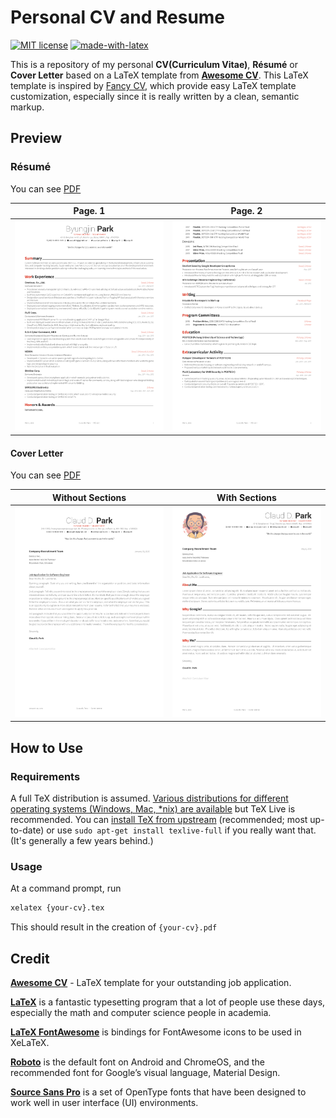 # Personal CV and Resume
[![MIT license](https://img.shields.io/badge/License-MIT-blue.svg)](https://opensource.org/licenses/MIT) [![made-with-latex](https://img.shields.io/badge/Made%20with-LaTeX-1f425f.svg)](https://www.latex-project.org/)

This is a repository of my personal **CV(Curriculum Vitae)**, **Résumé** or **Cover Letter** based on a LaTeX template from [**Awesome CV**](https://github.com/posquit0/Awesome-CV). This LaTeX template is inspired by [Fancy CV](https://www.sharelatex.com/templates/cv-or-resume/fancy-cv), which provide easy LaTeX template customization, especially since it is really written by a clean, semantic markup.

## Preview

### Résumé

You can see [PDF](https://raw.githubusercontent.com/zulkiflizaki/personal-cv-resume/master/resume.pdf)

| Page. 1 | Page. 2 |
|:---:|:---:|
| [![Résumé](https://raw.githubusercontent.com/zulkiflizaki/personal-cv-resume/master/sources/resume/resume-0.png)](https://raw.githubusercontent.com/zulkiflizaki/personal-cv-resume/master/resume.pdf)  | [![Résumé](https://raw.githubusercontent.com/zulkiflizaki/personal-cv-resume/master/sources/resume/resume-1.png)](hhttps://raw.githubusercontent.com/zulkiflizaki/personal-cv-resume/master/resume.pdf) |

#### Cover Letter

You can see [PDF](https://raw.githubusercontent.com/zulkiflizaki/personal-cv-resume/master/coverletter.pdf)

| Without Sections | With Sections |
|:---:|:---:|
| [![Cover Letter(Traditional)](https://raw.githubusercontent.com/zulkiflizaki/personal-cv-resume/master/sources/coverletter/coverletter-0.png)](https://raw.githubusercontent.com/zulkiflizaki/personal-cv-resume/master/coverletter.pdf)  | [![Cover Letter(Awesome)](https://raw.githubusercontent.com/zulkiflizaki/personal-cv-resume/master/sources/coverletter/coverletter-1.png)](https://raw.githubusercontent.com/zulkiflizaki/personal-cv-resume/master/coverletter.pdf) |

## How to Use

### Requirements

A full TeX distribution is assumed.  [Various distributions for different operating systems (Windows, Mac, \*nix) are available](http://tex.stackexchange.com/q/55437) but TeX Live is recommended.
You can [install TeX from upstream](http://tex.stackexchange.com/q/1092) (recommended; most up-to-date) or use `sudo apt-get install texlive-full` if you really want that.  (It's generally a few years behind.)

### Usage

At a command prompt, run

```bash
xelatex {your-cv}.tex
```

This should result in the creation of ``{your-cv}.pdf``

## Credit

[**Awesome CV**](https://github.com/posquit0/Awesome-CV) - LaTeX template for your outstanding job application.

[**LaTeX**](http://www.latex-project.org) is a fantastic typesetting program that a lot of people use these days, especially the math and computer science people in academia.

[**LaTeX FontAwesome**](https://github.com/furl/latex-fontawesome) is bindings for FontAwesome icons to be used in XeLaTeX.

[**Roboto**](https://github.com/google/roboto) is the default font on Android and ChromeOS, and the recommended font for Google’s visual language, Material Design.

[**Source Sans Pro**](https://github.com/adobe-fonts/source-sans-pro) is a set of OpenType fonts that have been designed to work well in user interface (UI) environments.
